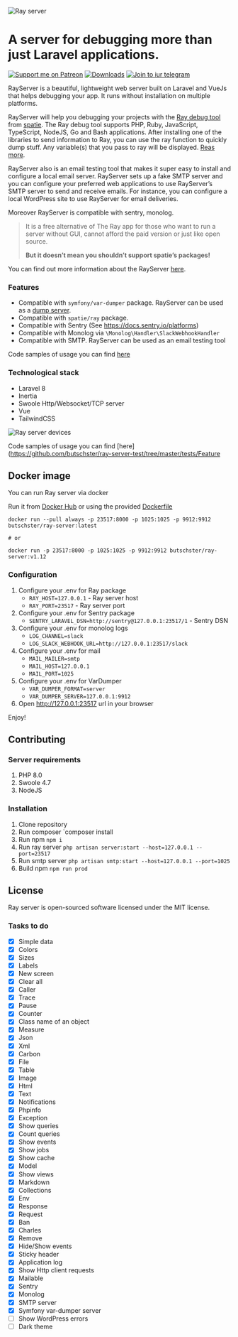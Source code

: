 ![Ray server](https://user-images.githubusercontent.com/773481/131818548-39189a7e-355a-4a9c-b783-9ae8ce627d79.png)


# A server for debugging more than just Laravel applications.

[![Support me on Patreon](https://img.shields.io/endpoint.svg?url=https%3A%2F%2Fshieldsio-patreon.vercel.app%2Fapi%3Fusername%3Dbutschster%26type%3Dpatrons&style=flat)](https://patreon.com/butschster)
[![Downloads](https://img.shields.io/docker/pulls/butschster/ray-server.svg)](https://hub.docker.com/repository/docker/butschster/ray-server)
[![Join to iur telegram](https://img.shields.io/badge/telegram-Join-blue)](https://t.me/rayserver)

RayServer is a beautiful, lightweight web server built on Laravel and VueJs that helps debugging your app. It runs without
installation on multiple platforms. 

RayServer will help you debugging your projects with the [Ray debug tool](https://github.com/spatie/ray)
from [spatie](https://spatie.be/). The Ray debug tool supports PHP, Ruby, JavaScript, TypeScript, NodeJS, Go and Bash
applications. After installing one of the libraries to send information to Ray, you can use the ray function to quickly
dump stuff. Any variable(s) that you pass to ray will be displayed. [Reas more](https://spatie.be/docs/ray/v1/introduction). 

RayServer also is an email testing tool that makes it super easy to install and configure a local email server. RayServer sets up a fake SMTP server and you can configure your preferred web applications to use RayServer’s SMTP server to send and receive emails. For instance, you can configure a local WordPress site to use RayServer for email deliveries.

Moreover RayServer is compatible with sentry, monolog. 

> It is a free alternative of The Ray app for those who want to run a server without GUI, cannot afford the paid version or just like open source.
> 
> **But it doesn’t mean you shouldn’t support spatie’s packages!**


You can find out more information about the RayServer [here](https://butschster.medium.com/server-for-debugging-not-only-laravel-applications-252814e2931).


### Features

- Compatible with `symfony/var-dumper` package. RayServer can be used as a [dump server](https://symfony.com/doc/current/components/var_dumper.html#the-dump-server).
- Compatible with `spatie/ray` package.
- Compatible with Sentry (See https://docs.sentry.io/platforms)
- Compatible with Monolog via `\Monolog\Handler\SlackWebhookHandler`
- Compatible with SMTP. RayServer can be used as an email testing tool

Code samples of usage you can find [here](https://github.com/butschster/ray-server-test/tree/master/tests/Feature)


### Technological stack

- Laravel 8
- Inertia
- Swoole Http/Websocket/TCP server
- Vue
- TailwindCSS

![Ray server devices](https://user-images.githubusercontent.com/773481/131818515-bc6c154a-4978-4a57-979e-d0f8cc99f09e.png)


Code samples of usage you can find [here](https://github.com/butschster/ray-server-test/tree/master/tests/Feature
## Docker image

You can run Ray server via docker

Run it from [Docker Hub](https://hub.docker.com/repository/docker/butschster/ray-server) or using the
provided [Dockerfile](https://github.com/butschster/ray-server/blob/master/Dockerfile)

```
docker run --pull always -p 23517:8000 -p 1025:1025 -p 9912:9912 butschster/ray-server:latest

# or 

docker run -p 23517:8000 -p 1025:1025 -p 9912:9912 butschster/ray-server:v1.12
```

### Configuration

1. Configure your .env for Ray package
    - `RAY_HOST=127.0.0.1` - Ray server host
    - `RAY_PORT=23517` - Ray server port
2. Configure your .env for Sentry package
    - `SENTRY_LARAVEL_DSN=http://sentry@127.0.0.1:23517/1` - Sentry DSN
3. Configure your .env for monolog logs
    - `LOG_CHANNEL=slack`
    - `LOG_SLACK_WEBHOOK_URL=http://127.0.0.1:23517/slack`
4. Configure your .env for mail
    - `MAIL_MAILER=smtp`
    - `MAIL_HOST=127.0.0.1`
    - `MAIL_PORT=1025`
5. Configure your .env for VarDumper
    - `VAR_DUMPER_FORMAT=server`
    - `VAR_DUMPER_SERVER=127.0.0.1:9912`
5. Open http://127.0.0.1:23517 url in your browser

Enjoy!

## Contributing

### Server requirements

1. PHP 8.0
2. Swoole 4.7
3. NodeJS

### Installation

1. Clone repository
2. Run composer `composer install
3. Run npm `npm i`
4. Run ray server `php artisan server:start --host=127.0.0.1 --port=23517`
4. Run smtp server `php artisan smtp:start --host=127.0.0.1 --port=1025`
5. Build npm `npm run prod`

## License

Ray server is open-sourced software licensed under the MIT license.

### Tasks to do

- [x] Simple data
- [x] Colors
- [x] Sizes
- [x] Labels
- [x] New screen
- [x] Clear all
- [x] Caller
- [x] Trace
- [x] Pause
- [x] Counter
- [x] Class name of an object
- [x] Measure
- [x] Json
- [x] Xml
- [x] Carbon
- [x] File
- [x] Table
- [x] Image
- [x] Html
- [x] Text
- [x] Notifications
- [x] Phpinfo
- [x] Exception
- [x] Show queries
- [x] Count queries
- [x] Show events
- [x] Show jobs
- [x] Show cache
- [x] Model
- [x] Show views
- [x] Markdown
- [x] Collections
- [x] Env
- [x] Response
- [x] Request
- [x] Ban
- [x] Charles
- [x] Remove
- [x] Hide/Show events
- [x] Sticky header
- [x] Application log
- [x] Show Http client requests
- [x] Mailable
- [x] Sentry
- [x] Monolog
- [x] SMTP server
- [x] Symfony var-dumper server
- [ ] Show WordPress errors
- [ ] Dark theme
